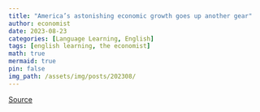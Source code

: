 ```yaml
---
title: "America’s astonishing economic growth goes up another gear"
author: economist
date: 2023-08-23
categories: [Language Learning, English]
tags: [english learning, the economist]
math: true
mermaid: true
pin: false
img_path: /assets/img/posts/202308/
---
```




[Source](https://www.economist.com/finance-and-economics/2023/08/23/americas-astonishing-economic-growth-goes-up-another-gear)